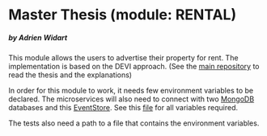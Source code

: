 # Master Thesis (module: RENTAL)
##### by Adrien Widart

This module allows the users to advertise their property for rent.
The implementation is based on the DEVI approach.
(See the [main repository](https://github.com/adwid/MasterThesis) to read the thesis and the explanations)

In order for this module to work, it needs few environment variables to be declared.
The microservices will also need to connect with two [MongoDB](https://www.mongodb.com/fr) databases
and this [EventStore](https://eventstore.org/).
See this [file](https://github.com/adwid/MasterThesis/blob/master/.env) for all variables required.

The tests also need a path to a file that contains the environment variables.
